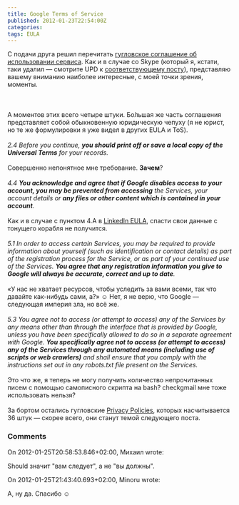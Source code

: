```yaml
---
title: Google Terms of Service
published: 2012-01-23T22:54:00Z
categories: 
tags: EULA
---
```


С подачи друга решил перечитать <a href="http://www.google.com/accounts/TOS?hl=en-GB_GB">гугловское соглашение об использовании сервиса</a>. Как и в случае со Skype (который я, кстати, таки удалил — смотрите UPD к <a href="http://debiania.blogspot.com/2010/04/skype-eula.html">соответствующему посту</a>), представляю вашему вниманию наиболее интересные, с моей точки зрения, моменты.<br /><br /><a name='more'></a><br /><br />А моментов этих всего четыре штуки. Бо́льшая же часть соглашения представляет собой обыкновенную юридическую чепуху (я не юрист, но те же формулировки я уже видел в других EULA и ToS).<br /><br /><i>2.4 Before you continue, <b>you should print off or save a local copy of the Universal Terms</b> for your records.</i><br /><br />Совершенно непонятное мне требование. <b>Зачем</b>?<br /><br /><i>4.4 <b>You acknowledge and agree that if Google disables access to your account, you may be prevented from accessing</b> the Services, your account details or <b>any files or other content which is contained in your account</b>.</i><br /><br />Как и в случае с пунктом 4.A в <a href='http://www.linkedin.com/static?key=user_agreement'>LinkedIn EULA</a>, спасти свои данные с тонущего корабля не получится.<br /><br /><i>5.1 In order to access certain Services, you may be required to provide information about yourself (such as identification or contact details) as part of the registration process for the Service, or as part of your continued use of the Services. <b>You agree that any registration information you give to Google will always be accurate, correct and up to date</b>.</i><br /><br />«У нас не хватает ресурсов, чтобы уследить за вами всеми, так что давайте как-нибудь сами, а?» ☺ Нет, я не верю, что Google — следующая империя зла, но всё же.<br /><br /><i>5.3 You agree not to access (or attempt to access) any of the Services by any means other than through the interface that is provided by Google, unless you have been specifically allowed to do so in a separate agreement with Google. <b>You specifically agree not to access (or attempt to access) any of the Services through any automated means (including use of scripts or web crawlers)</b> and shall ensure that you comply with the instructions set out in any robots.txt file present on the Services. </i><br /><br />Это что же, я теперь не могу получить количество непрочитанных писем с помощью самописного скрипта на bash? checkgmail мне тоже использовать нельзя?<br /><br />За бортом остались гугловские <a href='https://www.google.com/intl/en/privacy/'>Privacy Policies</a>, которых насчитывается 36 штук — скорее всего, они станут темой следующего поста.

<h3 id='hakyll-convert-comments-title'>Comments</h3>
<div class='hakyll-convert-comment'>
<p class='hakyll-convert-comment-date'>On 2012-01-25T20:58:53.846+02:00, Михаил wrote:</p>
<p class='hakyll-convert-comment-body'>
Should значит &quot;вам следует&quot;, а не &quot;вы должны&quot;.
</p>
</div>

<div class='hakyll-convert-comment'>
<p class='hakyll-convert-comment-date'>On 2012-01-25T21:43:40.693+02:00, Minoru wrote:</p>
<p class='hakyll-convert-comment-body'>
А, ну да. Спасибо ☺
</p>
</div>



